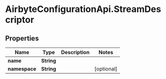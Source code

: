 # AirbyteConfigurationApi.StreamDescriptor

## Properties

Name | Type | Description | Notes
------------ | ------------- | ------------- | -------------
**name** | **String** |  | 
**namespace** | **String** |  | [optional] 


